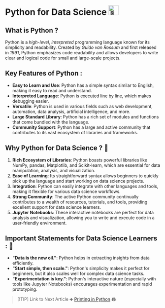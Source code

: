 # Python for Data Science <picture> <source srcset="https://fonts.gstatic.com/s/e/notoemoji/latest/1f40d/512.webp" type="image/webp"> <img src="https://fonts.gstatic.com/s/e/notoemoji/latest/1f40d/512.gif" alt="🐍" width="32" height="32"> </picture>

## What is Python ? 
Python is a *high-level*, *interpreted* programming language known for its simplicity and readability. Created by *Guido van Rossum* and first released in *1991*, Python emphasizes code readability and allows developers to write clear and logical code for small and large-scale projects.

## Key Features of Python :
- **Easy to Learn and Use**: Python has a simple syntax similar to English, making it easy to read and understand.
- **Interpreted Language**: Python is executed line by line, which makes debugging easier.
- **Versatile**: Python is used in various fields such as web development, automation, data analysis, artificial intelligence, and more.
- **Large Standard Library**: Python has a rich set of modules and functions that come bundled with the language.
- **Community Support**: Python has a large and active community that contributes to its vast ecosystem of libraries and frameworks.

## Why Python for Data Science ? 🤖

1. **Rich Ecosystem of Libraries**: Python boasts powerful libraries like NumPy, pandas, Matplotlib, and Scikit-learn, which are essential for data manipulation, analysis, and visualization.
2. **Ease of Learning**: Its straightforward syntax allows beginners to quickly pick up the language and start working on data science projects.
3. **Integration**: Python can easily integrate with other languages and tools, making it flexible for various data science workflows.
4. **Strong Community**: The active Python community continually contributes to a wealth of resources, tutorials, and tools, providing excellent support for data science learners.
5. **Jupyter Notebooks**: These interactive notebooks are perfect for data analysis and visualization, allowing you to write and execute code in a user-friendly environment.

## Important Statements for Data Science Learners : 🚀
- **"Data is the new oil."**: Python helps in extracting insights from data efficiently.
- **"Start simple, then scale."**: Python's simplicity makes it perfect for beginners, but it also scales well for complex data science tasks.
- **"Experimentation is key."**: Python's interactive nature (especially with tools like Jupyter Notebooks) encourages experimentation and rapid prototyping.

> [!TIP] Link to Next Article
> 🡺 [ Printing in Python](/Python/Articles/2_how_to_print_in_python.md) 🖨️